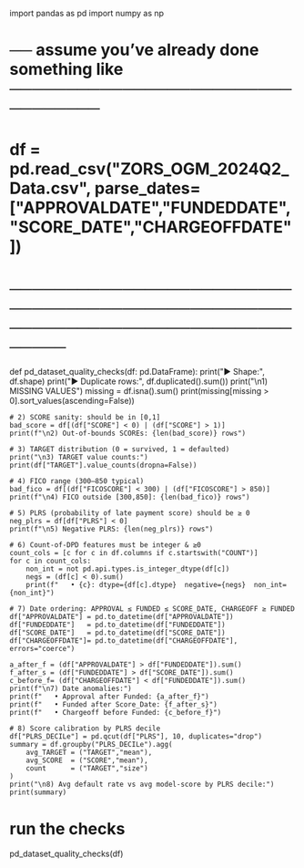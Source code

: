 import pandas as pd
import numpy as np

# ── assume you’ve already done something like ─────────────────────────────────
# df = pd.read_csv("ZORS_OGM_2024Q2_Data.csv", parse_dates=["APPROVALDATE","FUNDEDDATE","SCORE_DATE","CHARGEOFFDATE"])
# ────────────────────────────────────────────────────────────────────────────────

def pd_dataset_quality_checks(df: pd.DataFrame):
    print("► Shape:", df.shape)
    print("► Duplicate rows:", df.duplicated().sum())
    print("\n1) MISSING VALUES")
    missing = df.isna().sum()
    print(missing[missing > 0].sort_values(ascending=False))
    
    # 2) SCORE sanity: should be in [0,1]
    bad_score = df[(df["SCORE"] < 0) | (df["SCORE"] > 1)]
    print(f"\n2) Out‑of‑bounds SCOREs: {len(bad_score)} rows")
    
    # 3) TARGET distribution (0 = survived, 1 = defaulted)
    print("\n3) TARGET value counts:")
    print(df["TARGET"].value_counts(dropna=False))
    
    # 4) FICO range (300–850 typical)
    bad_fico = df[(df["FICOSCORE"] < 300) | (df["FICOSCORE"] > 850)]
    print(f"\n4) FICO outside [300,850]: {len(bad_fico)} rows")
    
    # 5) PLRS (probability of late payment score) should be ≥ 0
    neg_plrs = df[df["PLRS"] < 0]
    print(f"\n5) Negative PLRS: {len(neg_plrs)} rows")
    
    # 6) Count‑of‑DPD features must be integer & ≥0
    count_cols = [c for c in df.columns if c.startswith("COUNT")]
    for c in count_cols:
        non_int = not pd.api.types.is_integer_dtype(df[c])
        negs = (df[c] < 0).sum()
        print(f"   • {c}: dtype={df[c].dtype}  negative={negs}  non_int={non_int}")
    
    # 7) Date ordering: APPROVAL ≤ FUNDED ≤ SCORE_DATE, CHARGEOFF ≥ FUNDED
    df["APPROVALDATE"] = pd.to_datetime(df["APPROVALDATE"])
    df["FUNDEDDATE"]   = pd.to_datetime(df["FUNDEDDATE"])
    df["SCORE_DATE"]   = pd.to_datetime(df["SCORE_DATE"])
    df["CHARGEOFFDATE"]= pd.to_datetime(df["CHARGEOFFDATE"], errors="coerce")
    
    a_after_f = (df["APPROVALDATE"] > df["FUNDEDDATE"]).sum()
    f_after_s = (df["FUNDEDDATE"] > df["SCORE_DATE"]).sum()
    c_before_f= (df["CHARGEOFFDATE"] < df["FUNDEDDATE"]).sum()
    print(f"\n7) Date anomalies:")
    print(f"   • Approval after Funded: {a_after_f}")
    print(f"   • Funded after Score_Date: {f_after_s}")
    print(f"   • Chargeoff before Funded: {c_before_f}")
    
    # 8) Score calibration by PLRS decile
    df["PLRS_DECILe"] = pd.qcut(df["PLRS"], 10, duplicates="drop")
    summary = df.groupby("PLRS_DECILe").agg(
        avg_TARGET = ("TARGET","mean"),
        avg_SCORE  = ("SCORE","mean"),
        count      = ("TARGET","size")
    )
    print("\n8) Avg default rate vs avg model‐score by PLRS decile:")
    print(summary)
    
# run the checks
pd_dataset_quality_checks(df)
